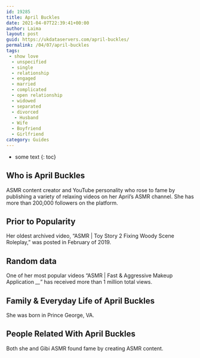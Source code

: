 ```yaml
---
id: 19285
title: April Buckles
date: 2021-04-07T22:39:41+00:00
author: Laima
layout: post
guid: https://ukdataservers.com/april-buckles/
permalink: /04/07/april-buckles
tags:
 - show love
  - unspecified
  - single
  - relationship
  - engaged
  - married
  - complicated
  - open relationship
  - widowed
  - separated
  - divorced
   - Husband
  - Wife
  - Boyfriend
  - Girlfriend
category: Guides
---
```


* some text
{: toc}


## Who is April Buckles
                  
                  
                  
ASMR content creator and YouTube personality who rose to fame by publishing a variety of relaxing videos on her April&#8217;s ASMR channel. She has more than 200,000 followers on the platform.
                  
              
            
              
            
                
                
                
## Prior to Popularity
                  
                  
                  
Her oldest archived video, &#8220;ASMR | Toy Story 2 Fixing Woody Scene Roleplay,&#8221; was posted in February of 2019.
                  
              
            
              
            
                
                
                
## Random data
                  
                  
                  
One of her most popular videos &#8220;ASMR | Fast & Aggressive Makeup Application *__*&#8221; has received more than 1 million total views. 
                  
              
            
              
            
                
                
                
## Family & Everyday Life of April Buckles
                  
                  
                  
She was born in Prince George, VA.
                  
              
            
              
            
                
                
                
## People Related With April Buckles
                  
                  
                  
Both she and Gibi ASMR found fame by creating ASMR content. 
                  
              
            
              
            
                
              
            
              
              
            
            
              
            
          
          
          